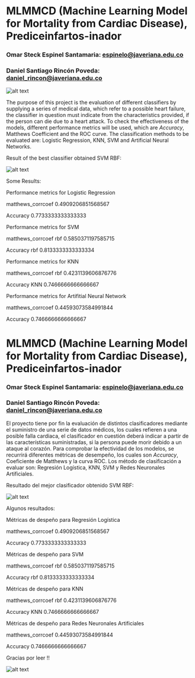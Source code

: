 # **MLMMCD (Machine Learning Model for Mortality from Cardiac Disease), Prediceinfartos-inador**
### Omar Steck Espinel Santamaria: espinelo@javeriana.edu.co
### Daniel Santiago Rincón Poveda: daniel_rincon@javeriana.edu.co
![alt text](https://images.pexels.com/photos/4386467/pexels-photo-4386467.jpeg?cs=srgb&dl=pexels-karolina-grabowska-4386467.jpg&fm=jpg)



The purpose of this project is the evaluation of different classifiers by supplying a series of medical data, which refer to a possible heart failure, the classifier in question must indicate from the characteristics provided, if the person can die due to a heart attack. To check the effectiveness of the models, different performance metrics will be used, which are *Accuracy*, Matthews Coefficient and the ROC curve. The classification methods to be evaluated are: Logistic Regression, KNN, SVM and Artificial Neural Networks.

Result of the best classifier obtained SVM RBF:

![alt text](https://64.media.tumblr.com/70b3828a28a765f1555391cd09845f7d/84e9a4f34a4488a5-9e/s500x750/70ff8ed20a1282ca72b409747bfef3b0673074d0.png)

Some Results:

Performance metrics for Logistic Regression

matthews_corrcoef 0.4909206851568567

Accuracy 0.7733333333333333


Performance metrics for SVM

matthews_corrcoef rbf 0.5850371197585715

Accuracy rbf 0.8133333333333334


Performance metrics for KNN

matthews_corrcoef rbf 0.4231139606876776

Accuracy KNN 0.7466666666666667


Performance metrics for Artifitial Neural Network

matthews_corrcoef 0.44593073584991844

Accuracy 0.7466666666666667


# **MLMMCD (Machine Learning Model for Mortality from Cardiac Disease), Prediceinfartos-inador**
### Omar Steck Espinel Santamaria: espinelo@javeriana.edu.co
### Daniel Santiago Rincón Poveda: daniel_rincon@javeriana.edu.co

El proyecto tiene por fin la evaluación de distintos clasificadores mediante el suministro de una serie de datos  médicos, los cuales refieren a una posible falla cardiaca, el clasificador en cuestión deberá indicar a partir de las características suministradas, si la persona puede morir debido a un ataque al corazón. Para comprobar la efectividad de los modelos, se recurrirá diferentes métricas de desempeño, los cuales son *Accuracy*, Coeficiente de Matthews y la curva ROC. Los método de clasificación a evaluar son: Regresión Logística, KNN, SVM y Redes Neuronales Artificiales.

Resultado del mejor clasificador obtenido SVM RBF:

![alt text](https://64.media.tumblr.com/70b3828a28a765f1555391cd09845f7d/84e9a4f34a4488a5-9e/s500x750/70ff8ed20a1282ca72b409747bfef3b0673074d0.png)


Algunos resultados:

Métricas de despeño para Regresión Logística

matthews_corrcoef 0.4909206851568567

Accuracy 0.7733333333333333


Métricas de despeño para SVM

matthews_corrcoef rbf 0.5850371197585715

Accuracy rbf 0.8133333333333334


Métricas de despeño para KNN

matthews_corrcoef rbf 0.4231139606876776

Accuracy KNN 0.7466666666666667


Métricas de despeño para Redes Neuronales Artificiales

matthews_corrcoef 0.44593073584991844

Accuracy 0.7466666666666667

Gracias por leer !!


![alt text](https://images.pexels.com/photos/4588071/pexels-photo-4588071.jpeg?auto=compress&cs=tinysrgb&dpr=2&h=650&w=940)
